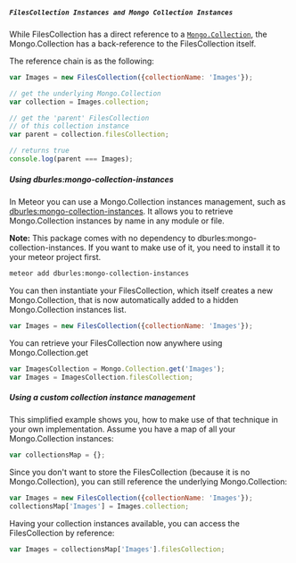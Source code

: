 ##### `FilesCollection Instances and Mongo Collection Instances`

While FilesCollection has a direct reference to a [`Mongo.Collection`](http://docs.meteor.com/#/full/mongo_collection),
the Mongo.Collection has a back-reference to the FilesCollection itself.
 
The reference chain is as the following:

```javascript
var Images = new FilesCollection({collectionName: 'Images'});

// get the underlying Mongo.Collection
var collection = Images.collection;

// get the 'parent' FilesCollection 
// of this collection instance
var parent = collection.filesCollection;

// returns true
console.log(parent === Images);
```


##### Using dburles:mongo-collection-instances

In Meteor you can use a Mongo.Collection instances management, such as [dburles:mongo-collection-instances](https://github.com/dburles/mongo-collection-instances).
It allows you to retrieve Mongo.Collection instances by name in any module or file.

**Note:** This package comes with no dependency to dburles:mongo-collection-instances. 
If you want to make use of it, you need to install it to your meteor project first.

```bash
meteor add dburles:mongo-collection-instances
```

You can then instantiate your FilesCollection, which itself creates a new Mongo.Collection, that is now automatically added
to a hidden Mongo.Collection instances list.

```javascript
var Images = new FilesCollection({collectionName: 'Images'}); 
````

You can retrieve your FilesCollection now anywhere using Mongo.Collection.get 

```javascript
var ImagesCollection = Mongo.Collection.get('Images');
var Images = ImagesCollection.filesCollection;
```` 

##### Using a custom collection instance management

This simplified example shows you, how to make use of that technique in your own implementation.
Assume you have a map of all your Mongo.Collection instances:
 
 ```javascript
 var collectionsMap = {}; 
 ````
 
Since you don't want to store the FilesCollection (because it is no Mongo.Collection),
you can still reference the underlying Mongo.Collection:

```javascript
var Images = new FilesCollection({collectionName: 'Images'});
collectionsMap['Images'] = Images.collection;
````

Having your collection instances available, you can access the FilesCollection by reference:

```javascript
var Images = collectionsMap['Images'].filesCollection;
````